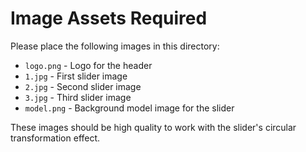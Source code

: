 # Image Assets Required

Please place the following images in this directory:

- `logo.png` - Logo for the header
- `1.jpg` - First slider image
- `2.jpg` - Second slider image  
- `3.jpg` - Third slider image
- `model.png` - Background model image for the slider

These images should be high quality to work with the slider's circular transformation effect.

